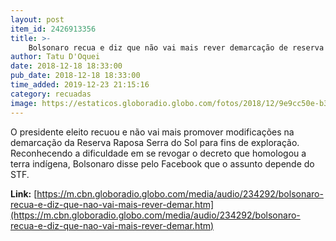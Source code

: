```yaml
---
layout: post
item_id: 2426913356
title: >-
    Bolsonaro recua e diz que não vai mais rever demarcação de reserva indígena
author: Tatu D'Oquei
date: 2018-12-18 18:33:00
pub_date: 2018-12-18 18:33:00
time_added: 2019-12-23 21:15:16
category: recuadas
image: https://estaticos.globoradio.globo.com/fotos/2018/12/9e9cc50e-b39e-4612-889b-512ff4bc5ac1.png.640x360_q75_box-0%2C18%2C671%2C395_crop_detail.jpg
---
```


O presidente eleito recuou e não vai mais promover modificações na demarcação da Reserva Raposa Serra do Sol para fins de exploração. Reconhecendo a dificuldade em se revogar o decreto que homologou a terra indígena, Bolsonaro disse pelo Facebook que o assunto depende do STF.

**Link:** [https://m.cbn.globoradio.globo.com/media/audio/234292/bolsonaro-recua-e-diz-que-nao-vai-mais-rever-demar.htm](https://m.cbn.globoradio.globo.com/media/audio/234292/bolsonaro-recua-e-diz-que-nao-vai-mais-rever-demar.htm)

